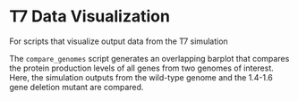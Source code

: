 #  T7 Data Visualization

For scripts that visualize output data from the T7 simulation 

The `compare_genomes` script generates an overlapping barplot that compares the protein production levels of all genes from two genomes of interest. Here, the simulation outputs from the wild-type genome and the 1.4-1.6 gene deletion mutant are compared. 

